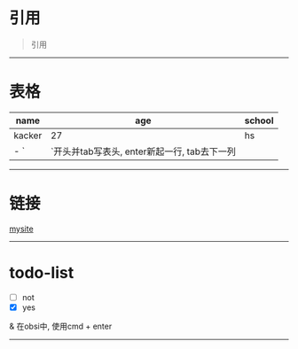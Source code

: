 # 引用

> 引用

---
# 表格
| name   | age | school |
| ------ | --- | ------ |
| kacker | 27  | hs     |
- `|`开头并tab写表头, enter新起一行, tab去下一列

---
# 链接

[mysite](http://www.baidu.com)

---
# todo-list

- [ ] not 
- [x] yes

& 在obsi中, 使用cmd + enter

---


